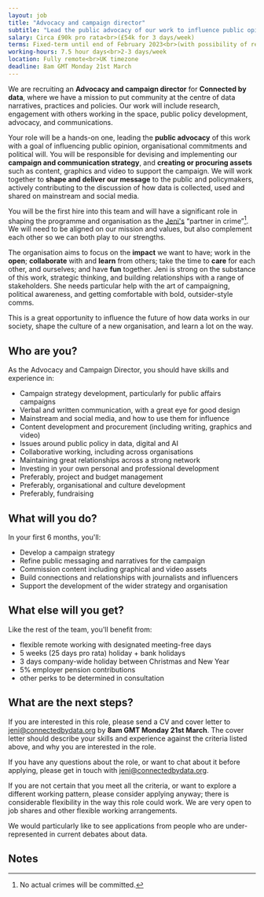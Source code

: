 ```yaml
---
layout: job
title: "Advocacy and campaign director"
subtitle: "Lead the public advocacy of our work to influence public opinion, <br>organisational commitments and political will"
salary: Circa £90k pro rata<br>(£54k for 3 days/week)
terms: Fixed-term until end of February 2023<br>(with possibility of renewal)
working-hours: 7.5 hour days<br>2-3 days/week
location: Fully remote<br>UK timezone
deadline: 8am GMT Monday 21st March
---
```

We are recruiting an **Advocacy and campaign director** for **Connected by data**, where we have a mission to put community at the centre of data narratives, practices and policies. Our work will include research, engagement with others working in the space, public policy development, advocacy, and communications.

Your role will be a hands-on one, leading the **public advocacy** of this work with a goal of influencing public opinion, organisational commitments and political will. You will be responsible for devising and implementing our **campaign and communication strategy**, and **creating or procuring assets** such as content, graphics and video to support the campaign. We will work together to **shape and deliver our message** to the public and policymakers, actively contributing to the discussion of how data is collected, used and shared on mainstream and social media.

You will be the first hire into this team and will have a significant role in shaping the programme and organisation as the [Jeni's](http://localhost:4000/team/jeni-tennison.html) “partner in crime”[^1]. We will need to be aligned on our mission and values, but also complement each other so we can both play to our strengths.

The organisation aims to focus on the **impact** we want to have; work in the **open**; **collaborate** with and **learn** from others; take the time to **care** for each other, and ourselves; and have **fun** together. Jeni is strong on the substance of this work, strategic thinking, and building relationships with a range of stakeholders. She needs particular help with the art of campaigning, political awareness, and getting comfortable with bold, outsider-style comms.

This is a great opportunity to influence the future of how data works in our society, shape the culture of a new organisation, and learn a lot on the way.

## Who are you?

As the Advocacy and Campaign Director, you should have skills and experience in:

* Campaign strategy development, particularly for public affairs campaigns
* Verbal and written communication, with a great eye for good design
* Mainstream and social media, and how to use them for influence
* Content development and procurement (including writing, graphics and video)
* Issues around public policy in data, digital and AI
* Collaborative working, including across organisations
* Maintaining great relationships across a strong network
* Investing in your own personal and professional development
* Preferably, project and budget management
* Preferably, organisational and culture development
* Preferably, fundraising

## What will you do?

In your first 6 months, you'll:

* Develop a campaign strategy
* Refine public messaging and narratives for the campaign
* Commission content including graphical and video assets
* Build connections and relationships with journalists and influencers
* Support the development of the wider strategy and organisation

## What else will you get?

Like the rest of the team, you'll benefit from:

* flexible remote working with designated meeting-free days
* 5 weeks (25 days pro rata) holiday + bank holidays
* 3 days company-wide holiday between Christmas and New Year
* 5% employer pension contributions
* other perks to be determined in consultation

## What are the next steps?

If you are interested in this role, please send a CV and cover letter to [jeni@connectedbydata.org](mailto:jeni@connectedbydata.org) by **8am GMT Monday 21st March**. The cover letter should describe your skills and experience against the criteria listed above, and why you are interested in the role.

If you have any questions about the role, or want to chat about it before applying, please get in touch with [jeni@connectedbydata.org](mailto:jeni@connectedbydata.org).

If you are not certain that you meet all the criteria, or want to explore a different working pattern, please consider applying anyway; there is considerable flexibility in the way this role could work. We are very open to job shares and other flexible working arrangements.

We would particularly like to see applications from people who are under-represented in current debates about data.


<!-- Footnotes themselves at the bottom. -->
## Notes

[^1]:
     No actual crimes will be committed.
